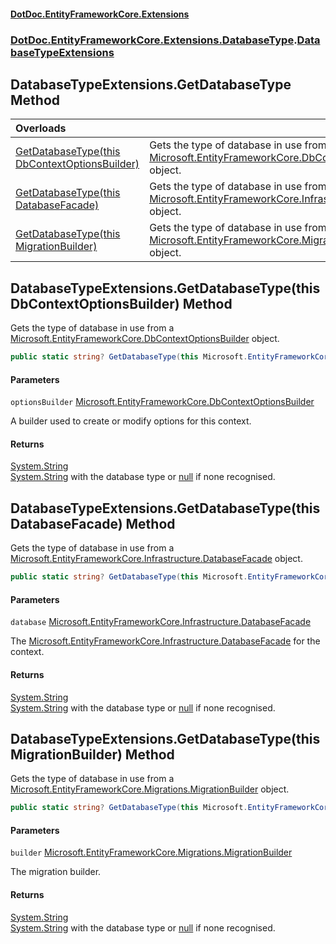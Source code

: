 #### [DotDoc\.EntityFrameworkCore\.Extensions](Home 'Home')
### [DotDoc\.EntityFrameworkCore\.Extensions\.DatabaseType](DotDoc.EntityFrameworkCore.Extensions.DatabaseType 'DotDoc\.EntityFrameworkCore\.Extensions\.DatabaseType').[DatabaseTypeExtensions](DatabaseTypeExtensions 'DotDoc\.EntityFrameworkCore\.Extensions\.DatabaseType\.DatabaseTypeExtensions')

## DatabaseTypeExtensions\.GetDatabaseType Method

| Overloads | |
| :--- | :--- |
| [GetDatabaseType\(this DbContextOptionsBuilder\)](DatabaseTypeExtensions.GetDatabaseType#DotDoc.EntityFrameworkCore.Extensions.DatabaseType.DatabaseTypeExtensions.GetDatabaseType(thisMicrosoft.EntityFrameworkCore.DbContextOptionsBuilder) 'DotDoc\.EntityFrameworkCore\.Extensions\.DatabaseType\.DatabaseTypeExtensions\.GetDatabaseType\(this Microsoft\.EntityFrameworkCore\.DbContextOptionsBuilder\)') | Gets the type of database in use from a [Microsoft\.EntityFrameworkCore\.DbContextOptionsBuilder](https://learn.microsoft.com/en-us/dotnet/api/microsoft.entityframeworkcore.dbcontextoptionsbuilder 'Microsoft\.EntityFrameworkCore\.DbContextOptionsBuilder') object\. |
| [GetDatabaseType\(this DatabaseFacade\)](DatabaseTypeExtensions.GetDatabaseType#DotDoc.EntityFrameworkCore.Extensions.DatabaseType.DatabaseTypeExtensions.GetDatabaseType(thisMicrosoft.EntityFrameworkCore.Infrastructure.DatabaseFacade) 'DotDoc\.EntityFrameworkCore\.Extensions\.DatabaseType\.DatabaseTypeExtensions\.GetDatabaseType\(this Microsoft\.EntityFrameworkCore\.Infrastructure\.DatabaseFacade\)') | Gets the type of database in use from a [Microsoft\.EntityFrameworkCore\.Infrastructure\.DatabaseFacade](https://learn.microsoft.com/en-us/dotnet/api/microsoft.entityframeworkcore.infrastructure.databasefacade 'Microsoft\.EntityFrameworkCore\.Infrastructure\.DatabaseFacade') object\. |
| [GetDatabaseType\(this MigrationBuilder\)](DatabaseTypeExtensions.GetDatabaseType#DotDoc.EntityFrameworkCore.Extensions.DatabaseType.DatabaseTypeExtensions.GetDatabaseType(thisMicrosoft.EntityFrameworkCore.Migrations.MigrationBuilder) 'DotDoc\.EntityFrameworkCore\.Extensions\.DatabaseType\.DatabaseTypeExtensions\.GetDatabaseType\(this Microsoft\.EntityFrameworkCore\.Migrations\.MigrationBuilder\)') | Gets the type of database in use from a [Microsoft\.EntityFrameworkCore\.Migrations\.MigrationBuilder](https://learn.microsoft.com/en-us/dotnet/api/microsoft.entityframeworkcore.migrations.migrationbuilder 'Microsoft\.EntityFrameworkCore\.Migrations\.MigrationBuilder') object\. |

<a name='DotDoc.EntityFrameworkCore.Extensions.DatabaseType.DatabaseTypeExtensions.GetDatabaseType(thisMicrosoft.EntityFrameworkCore.DbContextOptionsBuilder)'></a>

## DatabaseTypeExtensions\.GetDatabaseType\(this DbContextOptionsBuilder\) Method

Gets the type of database in use from a [Microsoft\.EntityFrameworkCore\.DbContextOptionsBuilder](https://learn.microsoft.com/en-us/dotnet/api/microsoft.entityframeworkcore.dbcontextoptionsbuilder 'Microsoft\.EntityFrameworkCore\.DbContextOptionsBuilder') object\.

```csharp
public static string? GetDatabaseType(this Microsoft.EntityFrameworkCore.DbContextOptionsBuilder optionsBuilder);
```
#### Parameters

<a name='DotDoc.EntityFrameworkCore.Extensions.DatabaseType.DatabaseTypeExtensions.GetDatabaseType(thisMicrosoft.EntityFrameworkCore.DbContextOptionsBuilder).optionsBuilder'></a>

`optionsBuilder` [Microsoft\.EntityFrameworkCore\.DbContextOptionsBuilder](https://learn.microsoft.com/en-us/dotnet/api/microsoft.entityframeworkcore.dbcontextoptionsbuilder 'Microsoft\.EntityFrameworkCore\.DbContextOptionsBuilder')

A builder used to create or modify options for this context\.

#### Returns
[System\.String](https://learn.microsoft.com/en-us/dotnet/api/system.string 'System\.String')  
[System\.String](https://learn.microsoft.com/en-us/dotnet/api/system.string 'System\.String') with the database type or [null](https://docs.microsoft.com/en-us/dotnet/csharp/language-reference/keywords/null 'https://docs\.microsoft\.com/en\-us/dotnet/csharp/language\-reference/keywords/null') if none recognised\.

<a name='DotDoc.EntityFrameworkCore.Extensions.DatabaseType.DatabaseTypeExtensions.GetDatabaseType(thisMicrosoft.EntityFrameworkCore.Infrastructure.DatabaseFacade)'></a>

## DatabaseTypeExtensions\.GetDatabaseType\(this DatabaseFacade\) Method

Gets the type of database in use from a [Microsoft\.EntityFrameworkCore\.Infrastructure\.DatabaseFacade](https://learn.microsoft.com/en-us/dotnet/api/microsoft.entityframeworkcore.infrastructure.databasefacade 'Microsoft\.EntityFrameworkCore\.Infrastructure\.DatabaseFacade') object\.

```csharp
public static string? GetDatabaseType(this Microsoft.EntityFrameworkCore.Infrastructure.DatabaseFacade database);
```
#### Parameters

<a name='DotDoc.EntityFrameworkCore.Extensions.DatabaseType.DatabaseTypeExtensions.GetDatabaseType(thisMicrosoft.EntityFrameworkCore.Infrastructure.DatabaseFacade).database'></a>

`database` [Microsoft\.EntityFrameworkCore\.Infrastructure\.DatabaseFacade](https://learn.microsoft.com/en-us/dotnet/api/microsoft.entityframeworkcore.infrastructure.databasefacade 'Microsoft\.EntityFrameworkCore\.Infrastructure\.DatabaseFacade')

The [Microsoft\.EntityFrameworkCore\.Infrastructure\.DatabaseFacade](https://learn.microsoft.com/en-us/dotnet/api/microsoft.entityframeworkcore.infrastructure.databasefacade 'Microsoft\.EntityFrameworkCore\.Infrastructure\.DatabaseFacade') for the context\.

#### Returns
[System\.String](https://learn.microsoft.com/en-us/dotnet/api/system.string 'System\.String')  
[System\.String](https://learn.microsoft.com/en-us/dotnet/api/system.string 'System\.String') with the database type or [null](https://docs.microsoft.com/en-us/dotnet/csharp/language-reference/keywords/null 'https://docs\.microsoft\.com/en\-us/dotnet/csharp/language\-reference/keywords/null') if none recognised\.

<a name='DotDoc.EntityFrameworkCore.Extensions.DatabaseType.DatabaseTypeExtensions.GetDatabaseType(thisMicrosoft.EntityFrameworkCore.Migrations.MigrationBuilder)'></a>

## DatabaseTypeExtensions\.GetDatabaseType\(this MigrationBuilder\) Method

Gets the type of database in use from a [Microsoft\.EntityFrameworkCore\.Migrations\.MigrationBuilder](https://learn.microsoft.com/en-us/dotnet/api/microsoft.entityframeworkcore.migrations.migrationbuilder 'Microsoft\.EntityFrameworkCore\.Migrations\.MigrationBuilder') object\.

```csharp
public static string? GetDatabaseType(this Microsoft.EntityFrameworkCore.Migrations.MigrationBuilder builder);
```
#### Parameters

<a name='DotDoc.EntityFrameworkCore.Extensions.DatabaseType.DatabaseTypeExtensions.GetDatabaseType(thisMicrosoft.EntityFrameworkCore.Migrations.MigrationBuilder).builder'></a>

`builder` [Microsoft\.EntityFrameworkCore\.Migrations\.MigrationBuilder](https://learn.microsoft.com/en-us/dotnet/api/microsoft.entityframeworkcore.migrations.migrationbuilder 'Microsoft\.EntityFrameworkCore\.Migrations\.MigrationBuilder')

The migration builder\.

#### Returns
[System\.String](https://learn.microsoft.com/en-us/dotnet/api/system.string 'System\.String')  
[System\.String](https://learn.microsoft.com/en-us/dotnet/api/system.string 'System\.String') with the database type or [null](https://docs.microsoft.com/en-us/dotnet/csharp/language-reference/keywords/null 'https://docs\.microsoft\.com/en\-us/dotnet/csharp/language\-reference/keywords/null') if none recognised\.